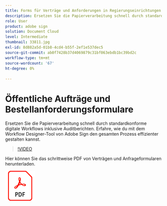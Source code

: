```yaml
---
title: Forms für Verträge und Anforderungen in Regierungseinrichtungen
description: Ersetzen Sie die Papierverarbeitung schnell durch standardkonforme digitale Workflows mit Prüfberichten
role: User
product: adobe sign
solution: Document Cloud
level: Intermediate
thumbnail: 33811.jpg
exl-id: 8d882a5d-01b8-4cd4-b55f-2ef1e537dec5
source-git-commit: ab0f7428b37d4069879c31bf063ebdb1bc39bd2c
workflow-type: tm+mt
source-wordcount: '67'
ht-degree: 0%

---
```


# Öffentliche Aufträge und Bestellanforderungsformulare

Ersetzen Sie die Papierverarbeitung schnell durch standardkonforme digitale Workflows inklusive Auditberichten. Erfahre, wie du mit dem Workflow Designer-Tool von Adobe Sign den gesamten Prozess effizienter gestalten kannst.

>[!VIDEO](https://video.tv.adobe.com/v/33811?hidetitle=true)

Hier können Sie das schrittweise PDF von Verträgen und Anfrageformularen herunterladen.

[![PDF-Rezept herunterladen](../assets/acrobat_PDF_96.png)](../assets/UseCaseRecipe-EN-UsingWorkflowDesigner.pdf)
